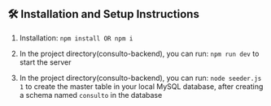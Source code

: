 ## 🛠 Installation and Setup Instructions

1. Installation: `npm install OR npm i`

2. In the project directory(consulto-backend), you can run: `npm run dev` to start the server

3. In the project directory(consulto-backend), you can run: `node seeder.js 1` to create the master table in your local MySQL database, after creating a schema named `consulto` in the database
